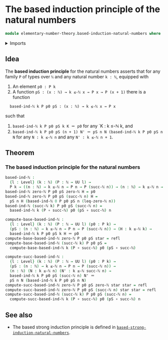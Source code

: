 # The based induction principle of the natural numbers

```agda
module elementary-number-theory.based-induction-natural-numbers where
```

<details><summary>Imports</summary>

```agda
open import elementary-number-theory.inequality-natural-numbers
open import elementary-number-theory.natural-numbers

open import foundation.functions
open import foundation.identity-types
open import foundation.universe-levels
```

</details>

## Idea

The **based induction principle** for the natural numbers asserts that for any
family `P` of types over `ℕ` and any natural number `k : ℕ`, equipped with

1. An element `p0 : P k`
2. A function `pS : (x : ℕ) → k ≤-ℕ x → P x → P (x + 1)` there is a function

```text
  based-ind-ℕ k P p0 pS : (x : ℕ) → k ≤-ℕ x → P x
```

such that

1. `based-ind-ℕ k P p0 pS k K ＝ p0` for any `K : k ≤-ℕ k, and
2. `based-ind-ℕ k P p0 pS (n + 1) N' ＝ pS n N (based-ind-ℕ k P p0 pS n N` for
   any `N : k ≤-ℕ n` and any `N' : k ≤-ℕ n + 1`.

## Theorem

### The based induction principle for the natural numbers

```agda
based-ind-ℕ :
  {l : Level} (k : ℕ) (P : ℕ → UU l) →
  P k → ((n : ℕ) → k ≤-ℕ n → P n → P (succ-ℕ n)) → (n : ℕ) → k ≤-ℕ n → P n
based-ind-ℕ zero-ℕ P p0 pS zero-ℕ H = p0
based-ind-ℕ zero-ℕ P p0 pS (succ-ℕ n) H =
  pS n H (based-ind-ℕ 0 P p0 pS n (leq-zero-ℕ n))
based-ind-ℕ (succ-ℕ k) P p0 pS (succ-ℕ n) =
  based-ind-ℕ k (P ∘ succ-ℕ) p0 (pS ∘ succ-ℕ) n

compute-base-based-ind-ℕ :
  {l : Level} (k : ℕ) (P : ℕ → UU l) (p0 : P k) →
  (pS : (n : ℕ) → k ≤-ℕ n → P n → P (succ-ℕ n)) → (H : k ≤-ℕ k) →
  based-ind-ℕ k P p0 pS k H ＝ p0
compute-base-based-ind-ℕ zero-ℕ P p0 pS star = refl
compute-base-based-ind-ℕ (succ-ℕ k) P p0 pS =
  compute-base-based-ind-ℕ k (P ∘ succ-ℕ) p0 (pS ∘ succ-ℕ)

compute-succ-based-ind-ℕ :
  {l : Level} (k : ℕ) (P : ℕ → UU l) (p0 : P k) →
  (pS : (n : ℕ) → k ≤-ℕ n → P n → P (succ-ℕ n)) →
  (n : ℕ) (N : k ≤-ℕ n) (N' : k ≤-ℕ succ-ℕ n) →
  based-ind-ℕ k P p0 pS (succ-ℕ n) N' ＝
  pS n N (based-ind-ℕ k P p0 pS n N)
compute-succ-based-ind-ℕ zero-ℕ P p0 pS zero-ℕ star star = refl
compute-succ-based-ind-ℕ zero-ℕ P p0 pS (succ-ℕ n) star star = refl
compute-succ-based-ind-ℕ (succ-ℕ k) P p0 pS (succ-ℕ n) =
  compute-succ-based-ind-ℕ k (P ∘ succ-ℕ) p0 (pS ∘ succ-ℕ) n
```

## See also

- The based strong induction principle is defined in
  [`based-strong-induction-natural-numbers`](elementary-number-theory.based-strong-induction-natural-numbers.md).
